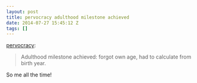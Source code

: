 ```yaml
---
layout: post
title: pervocracy adulthood milestone achieved
date: 2014-07-27 15:45:12 Z
tags: []
---
```

[pervocracy](http://pervocracy.tumblr.com/post/88232394829/adulthood-milestone-achieved-forgot-own-age-had):

> Adulthood milestone achieved: forgot own age, had to calculate from birth year.

So me all the time!
